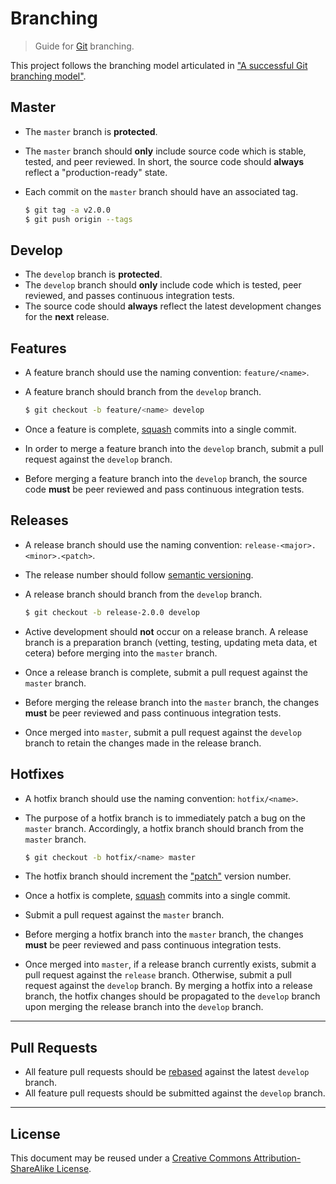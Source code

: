 <!--

@license Apache-2.0

Copyright (c) 2023 The Stdlib Authors.

Licensed under the Apache License, Version 2.0 (the "License");
you may not use this file except in compliance with the License.
You may obtain a copy of the License at

   http://www.apache.org/licenses/LICENSE-2.0

Unless required by applicable law or agreed to in writing, software
distributed under the License is distributed on an "AS IS" BASIS,
WITHOUT WARRANTIES OR CONDITIONS OF ANY KIND, either express or implied.
See the License for the specific language governing permissions and
limitations under the License.

-->

# Branching

> Guide for [Git][git] branching.

This project follows the branching model articulated in ["A successful Git branching model"][git-flow].

## Master

-   The `master` branch is **protected**.

-   The `master` branch should **only** include source code which is stable, tested, and peer reviewed. In short, the source code should **always** reflect a "production-ready" state.

-   Each commit on the `master` branch should have an associated tag.

    <!-- run-disable -->

    ```bash
    $ git tag -a v2.0.0
    $ git push origin --tags
    ```

## Develop

-   The `develop` branch is **protected**.
-   The `develop` branch should **only** include code which is tested, peer reviewed, and passes continuous integration tests.
-   The source code should **always** reflect the latest development changes for the **next** release.

## Features

-   A feature branch should use the naming convention: `feature/<name>`.

-   A feature branch should branch from the `develop` branch.

    <!-- run-disable -->

    ```bash
    $ git checkout -b feature/<name> develop
    ```

-   Once a feature is complete, [squash][git-squash] commits into a single commit.

-   In order to merge a feature branch into the `develop` branch, submit a pull request against the `develop` branch.

-   Before merging a feature branch into the `develop` branch, the source code **must** be peer reviewed and pass continuous integration tests.

## Releases

-   A release branch should use the naming convention: `release-<major>.<minor>.<patch>`.

-   The release number should follow [semantic versioning][semver].

-   A release branch should branch from the `develop` branch.

    <!-- run-disable -->

    ```bash
    $ git checkout -b release-2.0.0 develop
    ```

-   Active development should **not** occur on a release branch. A release branch is a preparation branch (vetting, testing, updating meta data, et cetera) before merging into the `master` branch.

-   Once a release branch is complete, submit a pull request against the `master` branch.

-   Before merging the release branch into the `master` branch, the changes **must** be peer reviewed and pass continuous integration tests.

-   Once merged into `master`, submit a pull request against the `develop` branch to retain the changes made in the release branch.

## Hotfixes

-   A hotfix branch should use the naming convention: `hotfix/<name>`.

-   The purpose of a hotfix branch is to immediately patch a bug on the `master` branch. Accordingly, a hotfix branch should branch from the `master` branch.

    <!-- run-disable -->

    ```bash
    $ git checkout -b hotfix/<name> master
    ```

-   The hotfix branch should increment the ["patch"][semver] version number.

-   Once a hotfix is complete, [squash][git-squash] commits into a single commit.

-   Submit a pull request against the `master` branch.

-   Before merging a hotfix branch into the `master` branch, the changes **must** be peer reviewed and pass continuous integration tests.

-   Once merged into `master`, if a release branch currently exists, submit a pull request against the `release` branch. Otherwise, submit a pull request against the `develop` branch. By merging a hotfix into a release branch, the hotfix changes should be propagated to the `develop` branch upon merging the release branch into the `develop` branch.

* * *

## Pull Requests

-   All feature pull requests should be [rebased][git-rebase] against the latest `develop` branch.
-   All feature pull requests should be submitted against the `develop` branch.

* * *

## License

This document may be reused under a [Creative Commons Attribution-ShareAlike License][license].

<section class="links">

[git]: https://git-scm.com/

[git-rebase]: https://git-scm.com/docs/git-rebase

[git-squash]: https://git-scm.com/book/en/v2/Git-Tools-Rewriting-History#Squashing-Commits

[git-flow]: http://nvie.com/posts/a-successful-git-branching-model/

[semver]: http://semver.org/

[license]: https://creativecommons.org/licenses/by-sa/4.0/

</section>

<!-- /.links -->
